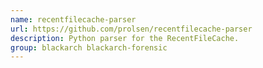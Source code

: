 ```yaml
---
name: recentfilecache-parser
url: https://github.com/prolsen/recentfilecache-parser
description: Python parser for the RecentFileCache.
group: blackarch blackarch-forensic
---
```

